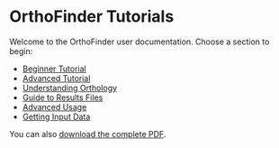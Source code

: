 # OrthoFinder Tutorials

Welcome to the OrthoFinder user documentation. Choose a section to begin:

- [Beginner Tutorial](beginner-tutorial.md)
- [Advanced Tutorial](advanced-tutorial.md)
- [Understanding Orthology](understanding-orthology.md)
- [Guide to Results Files](results-guide.md)
- [Advanced Usage](advanced-usage.md)
- [Getting Input Data](getting-input-data.md)

You can also [download the complete PDF](old_all.pdf).
